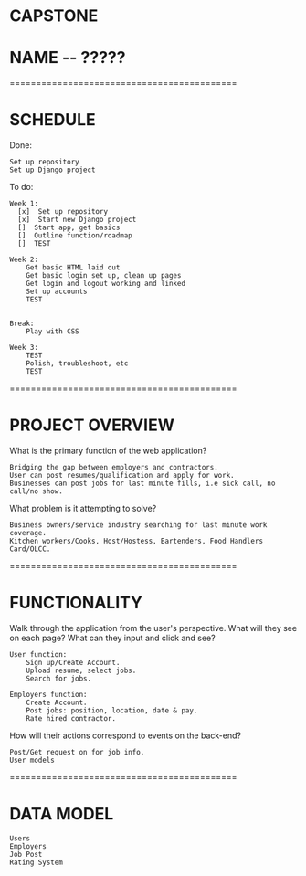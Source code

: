 # CAPSTONE


# NAME -- ?????

===========================================

# SCHEDULE

Done:
```
Set up repository
Set up Django project
```

To do:
```
Week 1:
  [x]  Set up repository
  [x]  Start new Django project
  []  Start app, get basics
  []  Outline function/roadmap
  []  TEST

Week 2:
    Get basic HTML laid out
    Get basic login set up, clean up pages
    Get login and logout working and linked
    Set up accounts
    TEST


Break:
    Play with CSS

Week 3:
    TEST
    Polish, troubleshoot, etc
    TEST
```
===========================================

# PROJECT OVERVIEW

What is the primary function of the web application?
```
Bridging the gap between employers and contractors.
User can post resumes/qualification and apply for work.
Businesses can post jobs for last minute fills, i.e sick call, no call/no show.
```
What problem is it attempting to solve?
```
Business owners/service industry searching for last minute work coverage.
Kitchen workers/Cooks, Host/Hostess, Bartenders, Food Handlers Card/OLCC.
```
===========================================

# FUNCTIONALITY

Walk through the application from the user's perspective.
What will they see on each page? What can they input and click and see?

```
User function:
    Sign up/Create Account.
    Upload resume, select jobs.
    Search for jobs.
```

```
Employers function:
    Create Account.
    Post jobs: position, location, date & pay.
    Rate hired contractor.

```
How will their actions correspond to events on the back-end?
```
Post/Get request on for job info.
User models
```
===========================================

# DATA MODEL
```
Users
Employers
Job Post
Rating System
```
